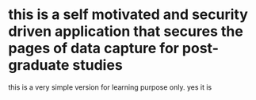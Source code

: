 # this is a self motivated and security driven application that secures the pages of data capture for post-graduate studies
this is a very simple version for learning purpose only. yes it is
